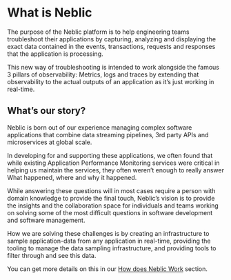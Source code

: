 # What is Neblic

The purpose of the Neblic platform is to help engineering teams troubleshoot their applications by capturing, analyzing and displaying the exact data contained in the events, transactions, requests and responses that the application is processing.

This new way of troubleshooting is intended to work alongside the famous 3 pillars of observability: Metrics, logs and traces by extending that observability to the actual outputs of an application as it’s just working in real-time.

## What’s our story?

Neblic is born out of our experience managing complex software applications that combine data streaming pipelines, 3rd party APIs and microservices at global scale.

In developing for and supporting these applications, we often found that while existing Application Performance Monitoring services were critical in helping us maintain the services, they often weren’t enough to really answer What happened, where and why it happened.

While answering these questions will in most cases require a person with domain knowledge to provide the final touch, Neblic’s vision is to provide the insights and the collaboration space for individuals and teams working on solving some of the most difficult questions in software development and software management.

How we are solving these challenges is by creating an infrastructure to sample application-data from any application in real-time, providing the tooling to manage the data sampling infrastructure, and providing tools to filter through and see this data.

You can get more details on this in our [How does Neblic Work](./quickstart/how-does-neblic-work.md) section.